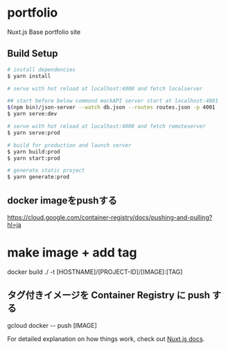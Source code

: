 # portfolio
Nuxt.js Base portfolio site 

## Build Setup

``` bash
# install dependencies
$ yarn install

# serve with hot reload at localhost:4000 and fetch localserver

## start before below commond mockAPI server start at localhost:4001
$(npm bin)/json-server --watch db.json --routes routes.json -p 4001
$ yarn serve:dev

# serve with hot reload at localhost:4000 and fetch remoteserver
$ yarn serve:prod

# build for production and launch server
$ yarn build:prod
$ yarn start:prod

# generate static project
$ yarn generate:prod


```

## docker imageをpushする

https://cloud.google.com/container-registry/docs/pushing-and-pulling?hl=ja

# make image + add tag
docker build ./ -t [HOSTNAME]/[PROJECT-ID]/[IMAGE]:[TAG]

## タグ付きイメージを Container Registry に push する
gcloud docker -- push [IMAGE]

For detailed explanation on how things work, check out [Nuxt.js docs](https://nuxtjs.org).